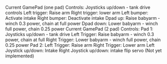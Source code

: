 Current GamePad (one pad) Controls:
Joysticks up/down - tank drive controls
Left trigger: Raise arm
Right trigger: lower arm
Left bumper: Activate intake
Right bumper: Deactivate intake
Dpad up: Raise babyarm - winch 0.3 power, chain at full power
Dpad down: Lower babyarm - winch full power, chain 0.25 power
Current GamePad (2 pad) Controls:
Pad 1:
Joysticks up/down - tank drive
Left Trigger: Raise babyarm - winch 0.3 power, chain at full
Right Trigger: Lower babyarm - winch full power, chain 0.25 power
Pad 2:
Left Trigger: Raise arm
Right Trigger: Lower arm
Left Joystick up/down: Intake
Right Joystick up/down: intake flip servo (Not yet implemented)